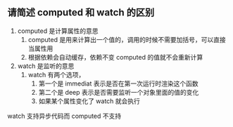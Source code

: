 ## 请简述 computed 和 watch 的区别

1. computed 是计算属性的意思
   1. computed 是用来计算出一个值的，调用的时候不需要加括号，可以直接当属性用
   2. 根据依赖会自动缓存，依赖不变 computed 的值就不会重新计算
2. watch 是监听的意思
   1. watch 有两个选项，
      1. 第一个是 immediat 表示是否在第一次运行时渲染这个函数
      2. 第二个是 deep 表示是否需要监听一个对象里面的值的变化
      3. 如果某个属性变化了 watch 就会执行



watch 支持异步代码而 computed 不支持

